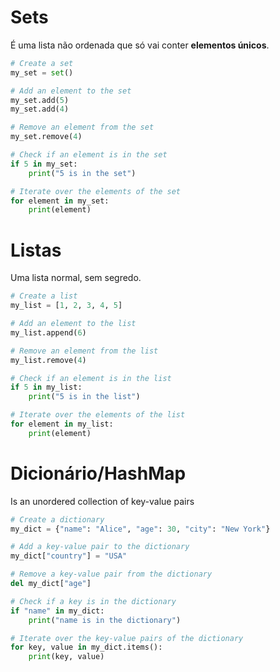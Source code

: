 # Sets

É uma lista não ordenada que só vai conter **elementos únicos**.

```python
# Create a set
my_set = set()

# Add an element to the set
my_set.add(5)
my_set.add(4)

# Remove an element from the set
my_set.remove(4)

# Check if an element is in the set
if 5 in my_set:
    print("5 is in the set")

# Iterate over the elements of the set
for element in my_set:
    print(element)
```

# Listas

Uma lista normal, sem segredo.

```python
# Create a list
my_list = [1, 2, 3, 4, 5]

# Add an element to the list
my_list.append(6)

# Remove an element from the list
my_list.remove(4)

# Check if an element is in the list
if 5 in my_list:
    print("5 is in the list")

# Iterate over the elements of the list
for element in my_list:
    print(element)
```

# Dicionário/HashMap

Is an unordered collection of key-value pairs

```python
# Create a dictionary
my_dict = {"name": "Alice", "age": 30, "city": "New York"}

# Add a key-value pair to the dictionary
my_dict["country"] = "USA"

# Remove a key-value pair from the dictionary
del my_dict["age"]

# Check if a key is in the dictionary
if "name" in my_dict:
    print("name is in the dictionary")

# Iterate over the key-value pairs of the dictionary
for key, value in my_dict.items():
    print(key, value)

```
